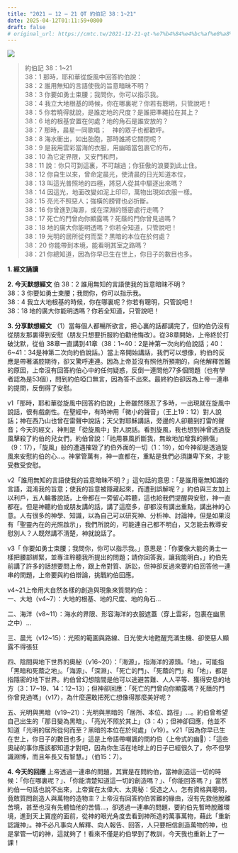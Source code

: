 ```yaml
---
title: "2021 – 12 – 21 QT 約伯記 38：1~21"
date: 2025-04-12T01:11:59+0800
draft: false
# original_url: https://cmtc.tw/2021-12-21-qt-%e7%b4%84%e4%bc%af%e8%a8%98-38%ef%bc%9a121
---
```


![](/images/qt.jpg)
> 約伯記 38：1\~21  
> 38：1 那時，耶和華從旋風中回答約伯說：  
> 38：2 誰用無知的言語使我的旨意暗昧不明？  
> 38：3 你要如勇士束腰；我問你，你可以指示我。  
> 38：4 我立大地根基的時候，你在哪裏呢？你若有聰明，只管說吧！  
> 38：5 你若曉得就說，是誰定地的尺度？是誰把準繩拉在其上？  
> 38：6 地的根基安置在何處？地的角石是誰安放的？  
> 38：7 那時，晨星一同歌唱；　神的眾子也都歡呼。  
> 38：8 海水衝出，如出胎胞，那時誰將它關閉呢？  
> 38：9 是我用雲彩當海的衣服，用幽暗當包裹它的布，  
> 38：10 為它定界限，又安門和閂，  
> 38：11 說：你只可到這裏，不可越過；你狂傲的浪要到此止住。  
> 38：12 你自生以來，曾命定晨光，使清晨的日光知道本位，  
> 38：13 叫這光普照地的四極，將惡人從其中驅逐出來嗎？  
> 38：14 因這光，地面改變如泥上印印，萬物出現如衣服一樣。  
> 38：15 亮光不照惡人；強橫的膀臂也必折斷。  
> 38：16 你曾進到海源，或在深淵的隱密處行走嗎？  
> 38：17 死亡的門曾向你顯露嗎？死蔭的門你曾見過嗎？  
> 38：18 地的廣大你能明透嗎？你若全知道，只管說吧！  
> 38：19 光明的居所從何而至？黑暗的本位在於何處？  
> 38：20 你能帶到本境，能看明其室之路嗎？  
> 38：21 你總知道，因為你早已生在世上，你日子的數目也多。

**1. 經文誦讀**

**2.  今天默想經文**
伯 38：2 誰用無知的言語使我的旨意暗昧不明？  
38：3 你要如勇士束腰；我問你，你可以指示我。  
38：4 我立大地根基的時候，你在哪裏呢？你若有聰明，只管說吧！  
38：18 地的廣大你能明透嗎？你若全知道，只管說吧！

**3. 分享默想經文**
（1）當每個人都暢所欲言，把心裏的話都講完了，但約伯仍沒有從朋友那裏得到安慰（朋友只想要折服約伯勸他悔改）。從38章開始，上帝終於打破沈默，從伯 38章一直講到41章（38：1\~40：2是神第一次向約伯說話；40：6\~41：34是神第二次向約伯說話。）當上帝開始講話，我們可以想像，約伯的反應是帶著滿腔期待，卻又驚呼連連。因為上帝並沒有照他所預期的，向他解釋苦難的原因，上帝沒有回答約伯心中的任何疑惑，反倒一連問他77多個問題（也有學者認為是53個），問到約伯啞口無言，因為答不出來。最終約伯卻因為上帝一連串的提問，反倒得了安慰。

v1「那時，耶和華從旋風中回答約伯說」上帝雖然隱忍了多時，一出現就在旋風中說話，很有戲劇性。在聖經中，有時神用「微小的聲音」（王上19：12）對人說話；神在西乃山也曾在雷聲中說話；天父對耶穌講話，旁邊的人卻聽到打雷的聲音；今天的經文，神則是「從旋風中」對人說話。看到旋風，我也想到神曾透過旋風擊殺了約伯的兒女們，約伯曾說：「祂用暴風折斷我，無故地加增我的損傷」（9：17），「旋風」般的遭遇摧毀了約伯外面的一切（1：19），如今神卻是透過旋風來安慰約伯的心…。神掌管萬有，神一直都在，重點是我們必須謙卑下來，才能受教受安慰。

v2「誰用無知的言語使我的旨意暗昧不明？」這句話的意思：「是誰用毫無知識的言語，混淆我的旨意；使我的旨意被隱藏起來，而遭到誤解呢？」約伯與三友加上以利戶，五人輪番說話，上帝都在一旁留心聆聽，這也給我們提醒與安慰，神一直都在。但是神聽約伯或朋友講的話，講了這麼多，卻都沒有講出重點，講出神的心意。人有很多的神學、知識，以為自己可以研究神、分析神、討論神，但是如果沒有「聖靈內在的光照啟示」，我們所說的，可能連自己都不明白，又怎能去教導安慰別人？人既然講不清楚，神就說話了。

v3「 你要如勇士束腰；我問你，你可以指示我。」意思是：「你要像大能的勇士一樣把腰部綁緊，並專注聆聽我所提出的問題；請你回答我，讓我能明白。」約伯先前講了許多的話想要問上帝，跟上帝對質、訴訟，但神卻反過來要約伯回答他一連串的問題，上帝要與約伯辯論，挑戰約伯回應。

v4\~21上帝用大自然各樣的創造與現象來質問約伯：  
一、大地（v4\~7）：大地的根基、地的尺度、地的角石…

二、海洋（v8\~11）：海水的界限、形容海洋的衣服遮蓋（穿上雲彩，包裹在幽黑之中）…

三、晨光（v12\~15）：光照的範圍與路線、日光使大地甦醒充滿生機、卻使惡人顯露不得張狂

四、陰間與地下世界的奧秘（v16\~20）：「海源」，指海洋的源頭。「地」，可能指「黑暗和死蔭之地」。「海源」、「深淵」、「死亡的門」、「死蔭的門」和「地」，都是指隱密的地下世界。約伯曾幻想陰間是他可以逃避苦難、人人平等、獲得安息的地方（3：17\~19、14：12\~13）；但神卻回應：「死亡的門曾向你顯露嗎？死蔭的門你曾見過嗎」（v17），為什麼還敢把死亡想像得那麼美好呢？

五、光明與黑暗（v19\~21）：光明與黑暗的「居所、本位、路徑」…。約伯曾希望自己出生的「那日變為黑暗」、「亮光不照於其上」（3：4）；但神卻回應，他並不知道「光明的居所從何而至？黑暗的本位在於何處」（v19）。v21「因為你早已生在世上，你日子的數目也多」這是上帝語帶嘲諷的問約伯（上帝式的幽𪐥）：「這些奧祕的事你應該都知道才對吧，因為你生活在地球上的日子已經很久了，你不但學識淵博，而且年長又有智慧。」（伯15：7）。

**4. 今天的回應**
上帝透過一連串的問題，其實是在問約伯，當神創造這一切的時候：「你在哪裏呢？」、「你能清楚知道這一切的創造嗎？」、「你能回答嗎？」當然約伯一句話也說不出來，上帝實在太偉大、太奧秘：受造之人，怎有資格與聰明，竟敢質問創造人與萬物的造物主？上帝沒有回答約伯苦難的緣由，沒有先救他脫離苦境，甚至也沒有先體恤他的苦情…，卻透過一連串的問題，要約伯先暫時脫離環境，進到天上寶座的面前，從神的眼光角度去看到神所造的萬事萬物，藉此「重新認識神」。神不必凡事向人解釋、向人報告、回答，人只要相信創造萬物的神，也是掌管一切的神，這就夠了！看來不僅是約伯學到了教訓，今天我也重新上了一課！
